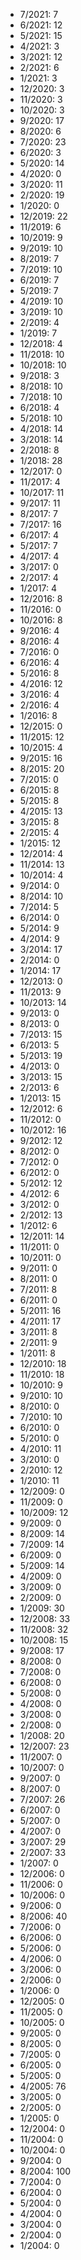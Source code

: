 *  7/2021: 7
*  6/2021: 12
*  5/2021: 15
*  4/2021: 3
*  3/2021: 12
*  2/2021: 6
*  1/2021: 3
*  12/2020: 3
*  11/2020: 3
*  10/2020: 3
*  9/2020: 17
*  8/2020: 6
*  7/2020: 23
*  6/2020: 3
*  5/2020: 14
*  4/2020: 0
*  3/2020: 11
*  2/2020: 19
*  1/2020: 0
*  12/2019: 22
*  11/2019: 6
*  10/2019: 9
*  9/2019: 10
*  8/2019: 7
*  7/2019: 10
*  6/2019: 7
*  5/2019: 7
*  4/2019: 10
*  3/2019: 10
*  2/2019: 4
*  1/2019: 7
*  12/2018: 4
*  11/2018: 10
*  10/2018: 10
*  9/2018: 3
*  8/2018: 10
*  7/2018: 10
*  6/2018: 4
*  5/2018: 10
*  4/2018: 14
*  3/2018: 14
*  2/2018: 8
*  1/2018: 28
*  12/2017: 0
*  11/2017: 4
*  10/2017: 11
*  9/2017: 11
*  8/2017: 7
*  7/2017: 16
*  6/2017: 4
*  5/2017: 7
*  4/2017: 4
*  3/2017: 0
*  2/2017: 4
*  1/2017: 4
*  12/2016: 8
*  11/2016: 0
*  10/2016: 8
*  9/2016: 4
*  8/2016: 4
*  7/2016: 0
*  6/2016: 4
*  5/2016: 8
*  4/2016: 12
*  3/2016: 4
*  2/2016: 4
*  1/2016: 8
*  12/2015: 0
*  11/2015: 12
*  10/2015: 4
*  9/2015: 16
*  8/2015: 20
*  7/2015: 0
*  6/2015: 8
*  5/2015: 8
*  4/2015: 13
*  3/2015: 8
*  2/2015: 4
*  1/2015: 12
*  12/2014: 4
*  11/2014: 13
*  10/2014: 4
*  9/2014: 0
*  8/2014: 10
*  7/2014: 5
*  6/2014: 0
*  5/2014: 9
*  4/2014: 9
*  3/2014: 17
*  2/2014: 0
*  1/2014: 17
*  12/2013: 0
*  11/2013: 9
*  10/2013: 14
*  9/2013: 0
*  8/2013: 0
*  7/2013: 15
*  6/2013: 5
*  5/2013: 19
*  4/2013: 0
*  3/2013: 15
*  2/2013: 6
*  1/2013: 15
*  12/2012: 6
*  11/2012: 0
*  10/2012: 16
*  9/2012: 12
*  8/2012: 0
*  7/2012: 0
*  6/2012: 0
*  5/2012: 12
*  4/2012: 6
*  3/2012: 0
*  2/2012: 13
*  1/2012: 6
*  12/2011: 14
*  11/2011: 0
*  10/2011: 0
*  9/2011: 0
*  8/2011: 0
*  7/2011: 8
*  6/2011: 0
*  5/2011: 16
*  4/2011: 17
*  3/2011: 8
*  2/2011: 9
*  1/2011: 8
*  12/2010: 18
*  11/2010: 18
*  10/2010: 9
*  9/2010: 10
*  8/2010: 0
*  7/2010: 10
*  6/2010: 0
*  5/2010: 0
*  4/2010: 11
*  3/2010: 0
*  2/2010: 12
*  1/2010: 11
*  12/2009: 0
*  11/2009: 0
*  10/2009: 12
*  9/2009: 0
*  8/2009: 14
*  7/2009: 14
*  6/2009: 0
*  5/2009: 14
*  4/2009: 0
*  3/2009: 0
*  2/2009: 0
*  1/2009: 30
*  12/2008: 33
*  11/2008: 32
*  10/2008: 15
*  9/2008: 17
*  8/2008: 0
*  7/2008: 0
*  6/2008: 0
*  5/2008: 0
*  4/2008: 0
*  3/2008: 0
*  2/2008: 0
*  1/2008: 20
*  12/2007: 23
*  11/2007: 0
*  10/2007: 0
*  9/2007: 0
*  8/2007: 0
*  7/2007: 26
*  6/2007: 0
*  5/2007: 0
*  4/2007: 0
*  3/2007: 29
*  2/2007: 33
*  1/2007: 0
*  12/2006: 0
*  11/2006: 0
*  10/2006: 0
*  9/2006: 0
*  8/2006: 40
*  7/2006: 0
*  6/2006: 0
*  5/2006: 0
*  4/2006: 0
*  3/2006: 0
*  2/2006: 0
*  1/2006: 0
*  12/2005: 0
*  11/2005: 0
*  10/2005: 0
*  9/2005: 0
*  8/2005: 0
*  7/2005: 0
*  6/2005: 0
*  5/2005: 0
*  4/2005: 76
*  3/2005: 0
*  2/2005: 0
*  1/2005: 0
*  12/2004: 0
*  11/2004: 0
*  10/2004: 0
*  9/2004: 0
*  8/2004: 100
*  7/2004: 0
*  6/2004: 0
*  5/2004: 0
*  4/2004: 0
*  3/2004: 0
*  2/2004: 0
*  1/2004: 0